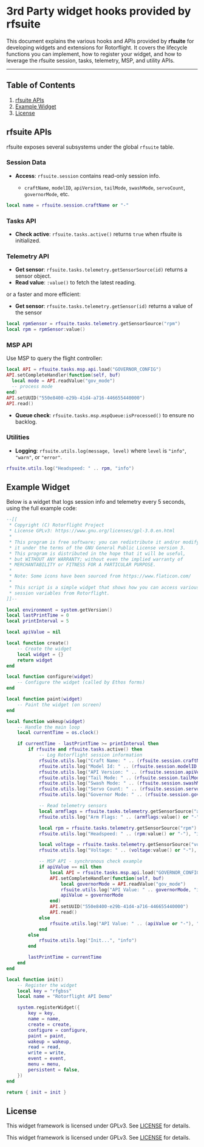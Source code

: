 # 3rd Party widget hooks provided by rfsuite

This document explains the various hooks and APIs provided by **rfsuite** for developing widgets and extensions for Rotorflight. It covers the lifecycle functions you can implement, how to register your widget, and how to leverage the rfsuite session, tasks, telemetry, MSP, and utility APIs.

---

## Table of Contents

1. [rfsuite APIs](#rfsuite-apis)
2. [Example Widget](#example-widget)
3. [License](#license)

## rfsuite APIs

rfsuite exposes several subsystems under the global `rfsuite` table.

### Session Data

* **Access**: `rfsuite.session` contains read-only session info.

  * `craftName`, `modelID`, `apiVersion`, `tailMode`, `swashMode`, `servoCount`, `governorMode`, etc.

```lua
local name = rfsuite.session.craftName or "-"
```

### Tasks API

* **Check active**: `rfsuite.tasks.active()` returns `true` when rfsuite is initialized.

### Telemetry API

* **Get sensor**: `rfsuite.tasks.telemetry.getSensorSource(id)` returns a sensor object.
* **Read value**: `:value()` to fetch the latest reading.

or a faster and more efficient:

* **Get sensor**: `rfsuite.tasks.telemetry.getSensor(id)` returns a value of the sensor


```lua
local rpmSensor = rfsuite.tasks.telemetry.getSensorSource("rpm")
local rpm = rpmSensor:value()
```

### MSP API

Use MSP to query the flight controller:

```lua
local API = rfsuite.tasks.msp.api.load("GOVERNOR_CONFIG")
API.setCompleteHandler(function(self, buf)
  local mode = API.readValue("gov_mode")
  -- process mode
end)
API.setUUID("550e8400-e29b-41d4-a716-446655440000")
API.read()
```

* **Queue check**: `rfsuite.tasks.msp.mspQueue:isProcessed()` to ensure no backlog.

### Utilities

* **Logging**: `rfsuite.utils.log(message, level)` where `level` is `"info"`, `"warn"`, or `"error"`.

```lua
rfsuite.utils.log("Headspeed: " .. rpm, "info")
```

## Example Widget

Below is a widget that logs session info and telemetry every 5 seconds, using the full example code:

```lua
--[[
 * Copyright (C) Rotorflight Project
 * License GPLv3: https://www.gnu.org/licenses/gpl-3.0.en.html
 *
 * This program is free software; you can redistribute it and/or modify
 * it under the terms of the GNU General Public License version 3.
 * This program is distributed in the hope that it will be useful,
 * but WITHOUT ANY WARRANTY; without even the implied warranty of
 * MERCHANTABILITY or FITNESS FOR A PARTICULAR PURPOSE.
 *
 * Note: Some icons have been sourced from https://www.flaticon.com/
 *
 * This script is a simple widget that shows how you can access various
 * session variables from Rotorflight.
]]--

local environment = system.getVersion()
local lastPrintTime = 0
local printInterval = 5

local apiValue = nil

local function create()
    -- Create the widget
    local widget = {}
    return widget
end

local function configure(widget)
    -- Configure the widget (called by Ethos forms)
end

local function paint(widget)
    -- Paint the widget (on screen)
end

local function wakeup(widget)
    -- Handle the main loop
    local currentTime = os.clock()

    if currentTime - lastPrintTime >= printInterval then
        if rfsuite and rfsuite.tasks.active() then
            -- Log Rotorflight session information
            rfsuite.utils.log("Craft Name: " .. (rfsuite.session.craftName or "-"), "info")
            rfsuite.utils.log("Model Id: " .. (rfsuite.session.modelID or "-"), "info")
            rfsuite.utils.log("API Version: " .. (rfsuite.session.apiVersion or "-"), "info")
            rfsuite.utils.log("Tail Mode: " .. (rfsuite.session.tailMode or "-"), "info")
            rfsuite.utils.log("Swash Mode: " .. (rfsuite.session.swashMode or "-"), "info")
            rfsuite.utils.log("Servo Count: " .. (rfsuite.session.servoCount or "-"), "info")
            rfsuite.utils.log("Governor Mode: " .. (rfsuite.session.governorMode or "-"), "info")

            -- Read telemetry sensors
            local armflags = rfsuite.tasks.telemetry.getSensorSource("armflags")
            rfsuite.utils.log("Arm Flags: " .. (armflags:value() or "-"), "info")

            local rpm = rfsuite.tasks.telemetry.getSensorSource("rpm")
            rfsuite.utils.log("Headspeed: " .. (rpm:value() or "-"), "info")

            local voltage = rfsuite.tasks.telemetry.getSensorSource("voltage")
            rfsuite.utils.log("Voltage: " .. (voltage:value() or "-"), "info")

            -- MSP API - synchronous check example
            if apiValue == nil then
                local API = rfsuite.tasks.msp.api.load("GOVERNOR_CONFIG")
                API.setCompleteHandler(function(self, buf)
                    local governorMode = API.readValue("gov_mode")
                    rfsuite.utils.log("API Value: " .. governorMode, "info")
                    apiValue = governorMode
                end)
                API.setUUID("550e8400-e29b-41d4-a716-446655440000")
                API.read()
            else
                rfsuite.utils.log("API Value: " .. (apiValue or "-"), "info")
            end
        else
            rfsuite.utils.log("Init...", "info")
        end

        lastPrintTime = currentTime
    end
end

local function init()
    -- Register the widget
    local key = "rfgbss"
    local name = "Rotorflight API Demo"

    system.registerWidget({
        key = key,
        name = name,
        create = create,
        configure = configure,
        paint = paint,
        wakeup = wakeup,
        read = read,
        write = write,
        event = event,
        menu = menu,
        persistent = false,
    })
end

return { init = init }
```

## License

This widget framework is licensed under GPLv3. See [LICENSE](https://www.gnu.org/licenses/gpl-3.0.en.html) for details.

This widget framework is licensed under GPLv3. See [LICENSE](https://www.gnu.org/licenses/gpl-3.0.en.html) for details.
